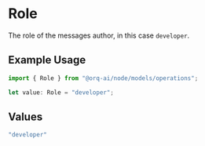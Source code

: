 # Role

The role of the messages author, in this case  `developer`.

## Example Usage

```typescript
import { Role } from "@orq-ai/node/models/operations";

let value: Role = "developer";
```

## Values

```typescript
"developer"
```